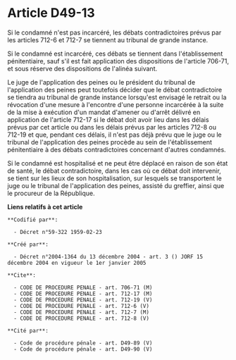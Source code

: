 # Article D49-13

Si le condamné n'est pas incarcéré, les débats contradictoires prévus par les articles 712-6 et 712-7 se tiennent au tribunal
de grande instance.

Si le condamné est incarcéré, ces débats se tiennent dans l'établissement pénitentiaire, sauf s'il est fait application des
dispositions de l'article 706-71, et sous réserve des dispositions de l'alinéa suivant.

Le juge de l'application des peines ou le président du tribunal de l'application des peines peut toutefois décider que le
débat contradictoire se tiendra au tribunal de grande instance lorsqu'est envisagé le retrait ou la révocation d'une mesure à
l'encontre d'une personne incarcérée à la suite de la mise à exécution d'un mandat d'amener ou d'arrêt délivré en application
de l'article 712-17 si le débat doit avoir lieu dans les délais prévus par cet article ou dans les délais prévus par les
articles 712-8 ou 712-19 et que, pendant ces délais, il n'est pas déjà prévu que le juge ou le tribunal de l'application des
peines procède au sein de l'établissement pénitentiaire à des débats contradictoires concernant d'autres condamnés.

Si le condamné est hospitalisé et ne peut être déplacé en raison de son état de santé, le débat contradictoire, dans les cas
où ce débat doit intervenir, se tient sur les lieux de son hospitalisation, sur lesquels se transportent le juge ou le
tribunal de l'application des peines, assisté du greffier, ainsi que le procureur de la République.

**Liens relatifs à cet article**

	**Codifié par**:

	  - Décret n°59-322 1959-02-23

	**Créé par**:

	  - Décret n°2004-1364 du 13 décembre 2004 - art. 3 () JORF 15 décembre 2004 en vigueur le 1er janvier 2005

	**Cite**:

	  - CODE DE PROCEDURE PENALE - art. 706-71 (M)
	  - CODE DE PROCEDURE PENALE - art. 712-17 (M)
	  - CODE DE PROCEDURE PENALE - art. 712-19 (V)
	  - CODE DE PROCEDURE PENALE - art. 712-6 (V)
	  - CODE DE PROCEDURE PENALE - art. 712-7 (M)
	  - CODE DE PROCEDURE PENALE - art. 712-8 (V)

	**Cité par**:

	  - Code de procédure pénale - art. D49-89 (V)
	  - Code de procédure pénale - art. D49-90 (V)
